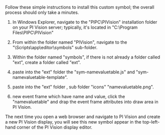 Follow these simple instructions to install this custom symbol; the overall process should only take a minutes.

1. In Windows Explorer, navigate to the "PIPC\PIVision" installation folder on your PI Vision server; typically, it's located in "C:\Program Files\PIPC\PIVision"

2. From within the folder named "PIVision", navigate to the "\Scripts\app\editor\symbols" sub-folder.  

3. Within the folder named "symbols", if there is not already a folder called "ext", create a folder called "ext".  

4. paste into the "ext" folder the "sym-namevaluetable.js" and "sym-namevaluetable-template".

5. paste into the "ext" folder , sub folder "icons" "namevaluetable.png".

6. new event frame which have name and value, click the "namevaluetable" and drap the event frame attributes into draw area in PI Vision.

The next time you open a web browser and navigate to PI Vision and create a new PI Vision display, you will see this new symbol appear in the top-left-hand corner of the PI Vision display editor.